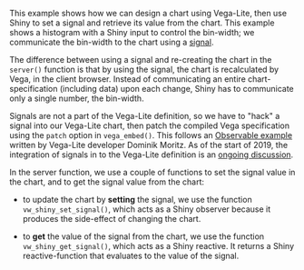 This example shows how we can design a chart using Vega-Lite, then use Shiny to set a signal and retrieve its value from the chart. This example shows a histogram with a Shiny input to control the bin-width; we communicate the bin-width to the chart using a [signal](https://vega.github.io/vega/docs/signals).

The difference between using a signal and re-creating the chart in the `server()` function is that by using the signal, the chart is recalculated by Vega, in the client browser. Instead of communicating an entire chart-specification (including data) upon each change, Shiny has to communicate only a single number, the bin-width.

Signals are not a part of the Vega-Lite definition, so we have to "hack" a signal into our Vega-Lite chart, then patch the compiled Vega specification using the `patch` option in `vega_embed()`. This follows an [Observable example](https://beta.observablehq.com/@domoritz/rotating-earth) written by Vega-Lite developer Dominik Moritz. As of the start of 2019, the integration of signals in to the Vega-Lite definition is an [ongoing discussion](https://github.com/vega/vega-lite/issues/3338).

In the server function, we use a couple of functions to set the signal value in the chart, and to get the signal value from the chart:

- to update the chart by **setting** the signal, we use the function `vw_shiny_set_signal()`, which acts as a Shiny observer because it produces the side-effect of changing the chart.

- to **get** the value of the signal from the chart, we use the function `vw_shiny_get_signal()`, which acts as a Shiny reactive. It returns a Shiny reactive-function that evaluates to the value of the signal.



